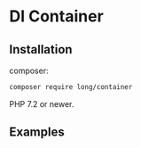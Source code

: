 # DI Container

## Installation

composer:

```sh
composer require long/container
```

PHP 7.2 or newer.

## Examples


```php

```


